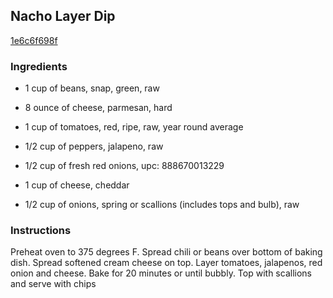 ## Nacho Layer Dip

[1e6c6f698f](http://www.foodnetwork.com/recipes/nacho-layer-dip-recipe.html)

### Ingredients

 - 1 cup of beans, snap, green, raw

 - 8 ounce of cheese, parmesan, hard

 - 1 cup of tomatoes, red, ripe, raw, year round average

 - 1/2 cup of peppers, jalapeno, raw

 - 1/2 cup of fresh red onions, upc: 888670013229

 - 1 cup of cheese, cheddar

 - 1/2 cup of onions, spring or scallions (includes tops and bulb), raw

### Instructions

Preheat oven to 375 degrees F. Spread chili or beans over bottom of baking dish. Spread softened cream cheese on top. Layer tomatoes, jalapenos, red onion and cheese. Bake for 20 minutes or until bubbly. Top with scallions and serve with chips